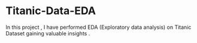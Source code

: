 # Titanic-Data-EDA
In this project , I have performed EDA (Exploratory data analysis) on Titanic Dataset gaining valuable insights .
